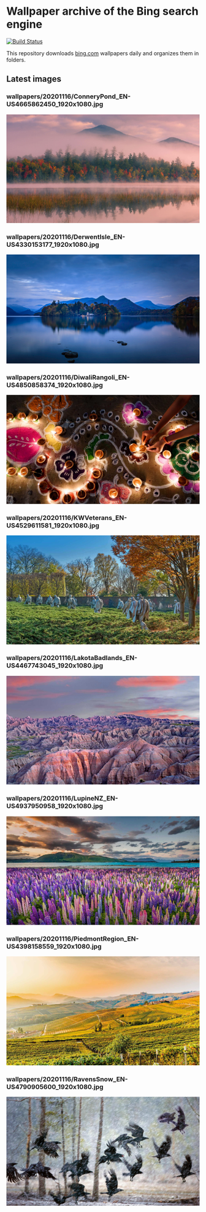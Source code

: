 # Wallpaper archive of the Bing search engine

[![Build Status](https://travis-ci.org/kijart/bing-daily-images-dl.svg?branch=wallpapers)](https://travis-ci.org/kijart/bing-daily-images-dl)

This repository downloads [bing.com](https://www.bing.com) wallpapers daily and organizes them in folders.

## Latest images

<!-- Wallpapers -->

### wallpapers/20201116/ConneryPond_EN-US4665862450_1920x1080.jpg

![wallpapers/20201116/ConneryPond_EN-US4665862450_1920x1080.jpg](wallpapers/20201116/ConneryPond_EN-US4665862450_1920x1080.jpg)

### wallpapers/20201116/DerwentIsle_EN-US4330153177_1920x1080.jpg

![wallpapers/20201116/DerwentIsle_EN-US4330153177_1920x1080.jpg](wallpapers/20201116/DerwentIsle_EN-US4330153177_1920x1080.jpg)

### wallpapers/20201116/DiwaliRangoli_EN-US4850858374_1920x1080.jpg

![wallpapers/20201116/DiwaliRangoli_EN-US4850858374_1920x1080.jpg](wallpapers/20201116/DiwaliRangoli_EN-US4850858374_1920x1080.jpg)

### wallpapers/20201116/KWVeterans_EN-US4529611581_1920x1080.jpg

![wallpapers/20201116/KWVeterans_EN-US4529611581_1920x1080.jpg](wallpapers/20201116/KWVeterans_EN-US4529611581_1920x1080.jpg)

### wallpapers/20201116/LakotaBadlands_EN-US4467743045_1920x1080.jpg

![wallpapers/20201116/LakotaBadlands_EN-US4467743045_1920x1080.jpg](wallpapers/20201116/LakotaBadlands_EN-US4467743045_1920x1080.jpg)

### wallpapers/20201116/LupineNZ_EN-US4937950958_1920x1080.jpg

![wallpapers/20201116/LupineNZ_EN-US4937950958_1920x1080.jpg](wallpapers/20201116/LupineNZ_EN-US4937950958_1920x1080.jpg)

### wallpapers/20201116/PiedmontRegion_EN-US4398158559_1920x1080.jpg

![wallpapers/20201116/PiedmontRegion_EN-US4398158559_1920x1080.jpg](wallpapers/20201116/PiedmontRegion_EN-US4398158559_1920x1080.jpg)

### wallpapers/20201116/RavensSnow_EN-US4790905600_1920x1080.jpg

![wallpapers/20201116/RavensSnow_EN-US4790905600_1920x1080.jpg](wallpapers/20201116/RavensSnow_EN-US4790905600_1920x1080.jpg)

